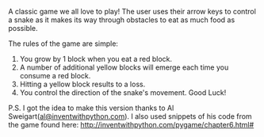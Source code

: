 A classic game we all love to play! The user uses their arrow keys to control a snake as it makes its way through obstacles to eat as much food as possible.

The rules of the game are simple:

1. You grow by 1 block when you eat a red block.
2. A number of additional yellow blocks will emerge each time you consume a red block.
3. Hitting a yellow block results to a loss.
4. You control the direction of the snake's movement.
Good Luck!

P.S. I got the idea to make this version thanks to Al Sweigart(al@inventwithpython.com). I also used snippets of his code from the game found here: http://inventwithpython.com/pygame/chapter6.html#